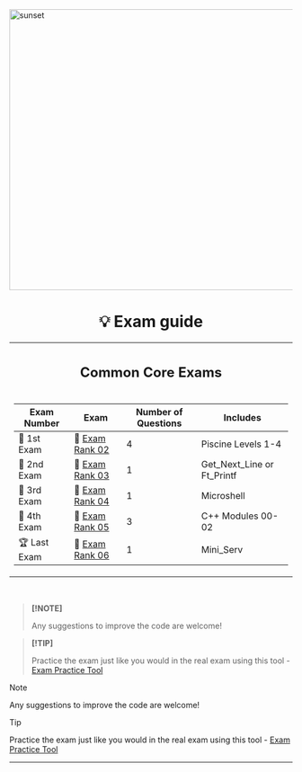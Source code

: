 <img src="../../Wallpaper/Sunset.gif" alt="sunset" width="1000" height="500">


<div align="center">

# 💡 Exam guide


<table>
<tr>
<div align="center">

<th align="center"><h2>Common Core Exams</h2></th>
</tr>
<tr>
<td>

| Exam Number | Exam | Number of Questions | Includes |
|--|--|--|--|
| 🥇 1st Exam | 📝 [Exam Rank 02](https://github.com/DevAwizard/Exams_42/tree/bd7d518781f0d8966b50cc4fb48763d67f203a85/.github/Exam_rank_2) | 4 | Piscine Levels 1-4 |
| 🥈 2nd Exam | 📘 [Exam Rank 03](https://github.com/DevAwizard/Exams_42/tree/21b5853e7339536fcee67aba8d1d69eb4fb61dd7/.github/Exam_rank_3) | 1 | Get_Next_Line or Ft_Printf |
| 🥉 3rd Exam | 📕 [Exam Rank 04](https://github.com/DevAwizard/Exams_42/tree/5ae9fe9b923bc5e7714b39a421dd49579aa7c2d8/.github/Exam_rank_4) | 1 | Microshell |
| 🏅 4th Exam | 📗 [Exam Rank 05](https://github.com/DevAwizard/Exams_42/tree/5ae9fe9b923bc5e7714b39a421dd49579aa7c2d8/.github/Exam_rank_5) | 3 | C++ Modules 00-02 |
| 🏆 Last Exam | 📙 [Exam Rank 06](https://github.com/DevAwizard/Exams_42/tree/4a297ae4e6d9727cebd6e2decb43628ba0ed6f45/.github/Exam_rank_6) | 1 | Mini_Serv |

</td>
</tr>
</table>

<br>





<div style="text-align: left;">
  
<div align="left">
  <blockquote>
    <strong>[!NOTE]</strong>
    <p>Any suggestions to improve the code are welcome!</p>
  </blockquote>

  <blockquote>
    <strong>[!TIP]</strong>
    <p>Practice the exam just like you would in the real exam using this tool - <a href="https://github.com/JCluzet/42_EXAM">Exam Practice Tool</a></p>
  </blockquote>
</div>


> [!NOTE]
> Any suggestions to improve the code are welcome!



> [!TIP]
> Practice the exam just like you would in the real exam using this tool - [Exam Practice Tool](https://github.com/JCluzet/42_EXAM)
</div>



---
